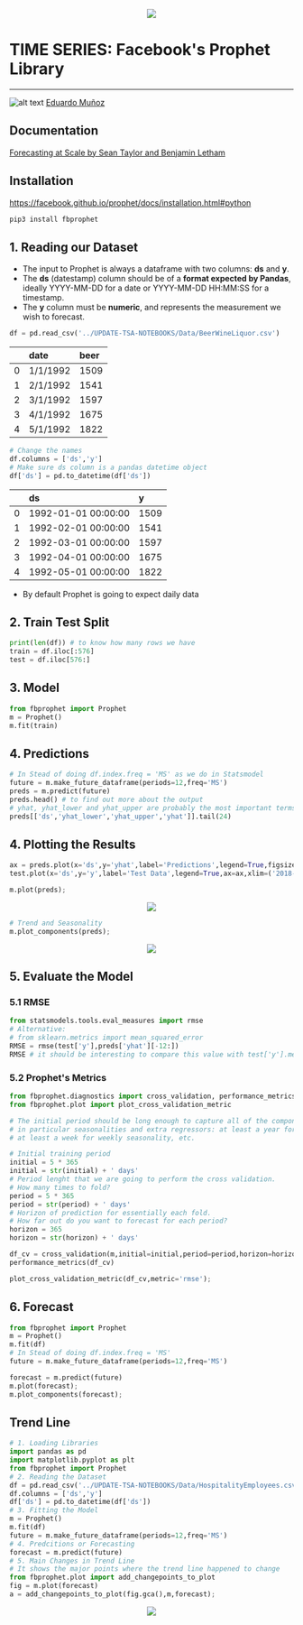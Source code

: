 <p align="center"> 
<img src="https://github.com/emunozlorenzo/MasterDataScience/blob/master/img/image2.png">
</p>

# TIME SERIES: Facebook's Prophet Library
___

![alt text](https://github.com/emunozlorenzo/MasterDataScience/blob/master/img/icon2.png "Logo Title Text 1") [Eduardo Muñoz](https://www.linkedin.com/in/eduardo-mu%C3%B1oz-lorenzo-14144a144/)

## Documentation

[Forecasting at Scale by Sean Taylor and Benjamin Letham](https://peerj.com/preprints/3190.pdf)

## Installation

https://facebook.github.io/prophet/docs/installation.html#python

```sh
pip3 install fbprophet
```

## 1. Reading our Dataset

- The input to Prophet is always a dataframe with two columns: **ds** and **y**. 
- The **ds** (datestamp) column should be of a **format expected by Pandas**, ideally YYYY-MM-DD for a date or YYYY-MM-DD HH:MM:SS for a timestamp. 
- The **y** column must be **numeric**, and represents the measurement we wish to forecast.

```python
df = pd.read_csv('../UPDATE-TSA-NOTEBOOKS/Data/BeerWineLiquor.csv')
```
|    | date     | beer   |
|:---|:---------|:-------|
| 0  | 1/1/1992 | 1509   |
| 1  | 2/1/1992 | 1541   |
| 2  | 3/1/1992 | 1597   |
| 3  | 4/1/1992 | 1675   |
| 4  | 5/1/1992 | 1822   |

```python
# Change the names
df.columns = ['ds','y']
# Make sure ds column is a pandas datetime object
df['ds'] = pd.to_datetime(df['ds'])
```

|    | ds                  | y    |
|:---|:--------------------|:-----|
| 0  | 1992-01-01 00:00:00 | 1509 |
| 1  | 1992-02-01 00:00:00 | 1541 |
| 2  | 1992-03-01 00:00:00 | 1597 |
| 3  | 1992-04-01 00:00:00 | 1675 |
| 4  | 1992-05-01 00:00:00 | 1822 |

- By default Prophet is going to expect daily data

## 2. Train Test Split

```python
print(len(df)) # to know how many rows we have
train = df.iloc[:576]
test = df.iloc[576:]
```

## 3. Model

```python
from fbprophet import Prophet
m = Prophet()
m.fit(train)
```

## 4. Predictions

```python
# In Stead of doing df.index.freq = 'MS' as we do in Statsmodel
future = m.make_future_dataframe(periods=12,freq='MS')
preds = m.predict(future)
preds.head() # to find out more about the output
# yhat, yhat_lower and yhat_upper are probably the most important terms of this DF
preds[['ds','yhat_lower','yhat_upper','yhat']].tail(24)
```

## 4. Plotting the Results

```python
ax = preds.plot(x='ds',y='yhat',label='Predictions',legend=True,figsize=(12,6))
test.plot(x='ds',y='y',label='Test Data',legend=True,ax=ax,xlim=('2018-01-01','2019-01-01'));
```

```python
m.plot(preds);
```

<p align="center"> 
<img src="https://github.com/emunozlorenzo/MyCheatSheets/blob/master/img/prophet_output.png">
</p>

```python
# Trend and Seasonality
m.plot_components(preds);
```
<p align="center"> 
<img src="https://github.com/emunozlorenzo/MyCheatSheets/blob/master/img/prophet_output2.png">
</p>


## 5. Evaluate the Model

### 5.1 RMSE

```python
from statsmodels.tools.eval_measures import rmse
# Alternative:
# from sklearn.metrics import mean_squared_error
RMSE = rmse(test['y'],preds['yhat'][-12:])
RMSE # it should be interesting to compare this value with test['y'].mean()
```
### 5.2 Prophet's Metrics

```python
from fbprophet.diagnostics import cross_validation, performance_metrics
from fbprophet.plot import plot_cross_validation_metric

# The initial period should be long enough to capture all of the components of the model, 
# in particular seasonalities and extra regressors: at least a year for yearly seasonality,
# at least a week for weekly seasonality, etc.

# Initial training period
initial = 5 * 365
initial = str(initial) + ' days'
# Period lenght that we are going to perform the cross validation. 
# How many times to fold?
period = 5 * 365
period = str(period) + ' days'
# Horizon of prediction for essentially each fold. 
# How far out do you want to forecast for each period?
horizon = 365
horizon = str(horizon) + ' days'

df_cv = cross_validation(m,initial=initial,period=period,horizon=horizon)
performance_metrics(df_cv)

plot_cross_validation_metric(df_cv,metric='rmse');
```

## 6. Forecast

```python
from fbprophet import Prophet
m = Prophet()
m.fit(df)
# In Stead of doing df.index.freq = 'MS' 
future = m.make_future_dataframe(periods=12,freq='MS')

forecast = m.predict(future)
m.plot(forecast);
m.plot_components(forecast);
```

## Trend Line

```python
# 1. Loading Libraries
import pandas as pd
import matplotlib.pyplot as plt
from fbprophet import Prophet
# 2. Reading the Dataset
df = pd.read_csv('../UPDATE-TSA-NOTEBOOKS/Data/HospitalityEmployees.csv')
df.columns = ['ds','y']
df['ds'] = pd.to_datetime(df['ds'])
# 3. Fitting the Model
m = Prophet()
m.fit(df)
future = m.make_future_dataframe(periods=12,freq='MS')
# 4. Predcitions or Forecasting
forecast = m.predict(future)
# 5. Main Changes in Trend Line
# It shows the major points where the trend line happened to change
from fbprophet.plot import add_changepoints_to_plot
fig = m.plot(forecast)
a = add_changepoints_to_plot(fig.gca(),m,forecast);
```

<p align="center"> 
<img src="https://github.com/emunozlorenzo/MyCheatSheets/blob/master/img/prophet_output3.png">
</p>

